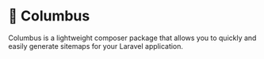# 🧭 Columbus 

Columbus is a lightweight composer package that allows you to quickly and easily generate sitemaps for your Laravel application. 